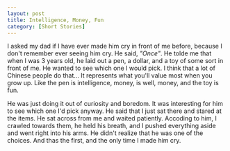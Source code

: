 ```yaml
---
layout: post
title: Intelligence, Money, Fun
category: [Short Stories]
---
```


I asked my dad if I have ever made him cry in front of me before, because I don't remember ever seeing him cry. He said, *"Once"*. He tolde me that when I was 3 years old, he laid out a pen, a dollar, and a toy of some sort in front of me. He wanted to see which one I would pick. I think that a lot of Chinese people do that... It represents what you'll value most when you grow up. Like the pen is intelligence, money, is well, money, and the toy is fun.

<!--excerpt ends here-->

He was just doing it out of curiosity and boredom. It was interesting for him to see which one I'd pick anyway. He said that I just sat there and stared at the items. He sat across from me and waited patiently. Accoding to him, I crawled towards them, he held his breath, and I pushed everything aside and went right into his arms. He didn't realize that he was one of the choices. And thas the first, and the only time I made him cry.